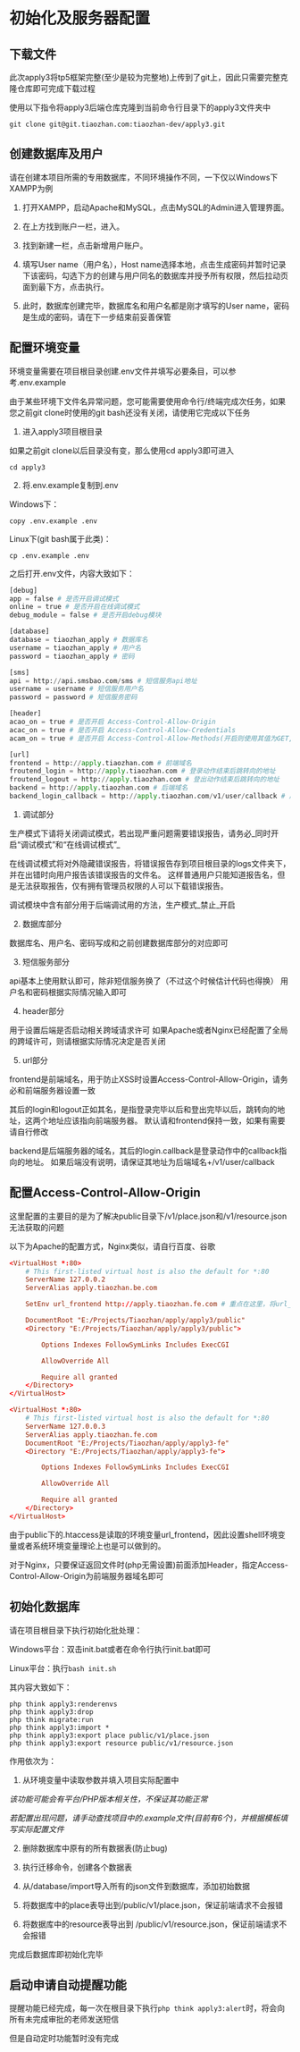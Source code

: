 # 初始化及服务器配置

## 下载文件

此次apply3将tp5框架完整(至少是较为完整地)上传到了git上，因此只需要完整克隆仓库即可完成下载过程

使用以下指令将apply3后端仓库克隆到当前命令行目录下的apply3文件夹中

``` git clone git@git.tiaozhan.com:tiaozhan-dev/apply3.git ```

## 创建数据库及用户

请在创建本项目所需的专用数据库，不同环境操作不同，一下仅以Windows下XAMPP为例

1. 打开XAMPP，启动Apache和MySQL，点击MySQL的Admin进入管理界面。

2. 在上方找到账户一栏，进入。

3. 找到新建一栏，点击新增用户账户。

4. 填写User name（用户名），Host name选择本地，点击生成密码并暂时记录下该密码，勾选下方的创建与用户同名的数据库并授予所有权限，然后拉动页面到最下方，点击执行。

5. 此时，数据库创建完毕，数据库名和用户名都是刚才填写的User name，密码是生成的密码，请在下一步结束前妥善保管

## 配置环境变量

环境变量需要在项目根目录创建.env文件并填写必要条目，可以参考.env.example

由于某些环境下文件名异常问题，您可能需要使用命令行/终端完成次任务，如果您之前git clone时使用的git bash还没有关闭，请使用它完成以下任务

1. 进入apply3项目根目录

如果之前git clone以后目录没有变，那么使用cd apply3即可进入

``` cd apply3 ```

2. 将.env.example复制到.env

Windows下：

``` copy .env.example .env ```

Linux下(git bash属于此类)：

``` cp .env.example .env ```

之后打开.env文件，内容大致如下：

``` py
[debug]
app = false # 是否开启调试模式
online = true # 是否开启在线调试模式
debug_module = false # 是否开启debug模块

[database]
database = tiaozhan_apply # 数据库名
username = tiaozhan_apply # 用户名
password = tiaozhan_apply # 密码

[sms]
api = http://api.smsbao.com/sms # 短信服务api地址
username = username # 短信服务用户名
password = password # 短信服务密码

[header]
acao_on = true # 是否开启 Access-Control-Allow-Origin
acac_on = true # 是否开启 Access-Control-Allow-Credentials
acam_on = true # 是否开启 Access-Control-Allow-Methods(开启则使用其值为GET,POST,DELETE,PUT)

[url]
frontend = http://apply.tiaozhan.com # 前端域名
froutend_login = http://apply.tiaozhan.com # 登录动作结束后跳转向的地址
froutend_logout = http://apply.tiaozhan.com # 登出动作结束后跳转向的地址
backend = http://apply.tiaozhan.com # 后端域名
backend_login_callback = http://apply.tiaozhan.com/v1/user/callback # 后端登录动作所需的callback地址
```

1. 调试部分

生产模式下请将关闭调试模式，若出现严重问题需要错误报告，请务必_同时开启“调试模式”和“在线调试模式”_

在线调试模式将对外隐藏错误报告，将错误报告存到项目根目录的logs文件夹下，并在出错时向用户报告该错误报告的文件名。
这样普通用户只能知道报告名，但是无法获取报告，仅有拥有管理员权限的人可以下载错误报告。

调试模块中含有部分用于后端调试用的方法，生产模式_禁止_开启

2. 数据库部分

数据库名、用户名、密码写成和之前创建数据库部分的对应即可

3. 短信服务部分

api基本上使用默认即可，除非短信服务换了（不过这个时候估计代码也得换）
用户名和密码根据实际情况输入即可

4. header部分

用于设置后端是否启动相关跨域请求许可
如果Apache或者Nginx已经配置了全局的跨域许可，则请根据实际情况决定是否关闭

5. url部分

frontend是前端域名，用于防止XSS时设置Access-Control-Allow-Origin，请务必和前端服务器设置一致

其后的login和logout正如其名，是指登录完毕以后和登出完毕以后，跳转向的地址，这两个地址应该指向前端服务器。
默认请和frontend保持一致，如果有需要请自行修改

backend是后端服务器的域名，其后的login.callback是登录动作中的callback指向的地址。
如果后端没有说明，请保证其地址为后端域名+/v1/user/callback

## 配置Access-Control-Allow-Origin

这里配置的主要目的是为了解决public目录下/v1/place.json和/v1/resource.json无法获取的问题

以下为Apache的配置方式，Nginx类似，请自行百度、谷歌

``` conf
<VirtualHost *:80>
    # This first-listed virtual host is also the default for *:80
    ServerName 127.0.0.2
    ServerAlias apply.tiaozhan.be.com

    SetEnv url_frontend http://apply.tiaozhan.fe.com # 重点在这里，将url_frontend环境变量设置为apply前端的域名

    DocumentRoot "E:/Projects/Tiaozhan/apply/apply3/public"
    <Directory "E:/Projects/Tiaozhan/apply/apply3/public">

        Options Indexes FollowSymLinks Includes ExecCGI

        AllowOverride All

        Require all granted
    </Directory>
</VirtualHost>

<VirtualHost *:80>
    # This first-listed virtual host is also the default for *:80
    ServerName 127.0.0.3
    ServerAlias apply.tiaozhan.fe.com
    DocumentRoot "E:/Projects/Tiaozhan/apply/apply3-fe"
    <Directory "E:/Projects/Tiaozhan/apply/apply3-fe">

        Options Indexes FollowSymLinks Includes ExecCGI

        AllowOverride All

        Require all granted
    </Directory>
</VirtualHost>
```

由于public下的.htaccess是读取的环境变量url_frontend，因此设置shell环境变量或者系统环境变量理论上也是可以做到的。

对于Nginx，只要保证返回文件时(php无需设置)前面添加Header，指定Access-Control-Allow-Origin为前端服务器域名即可

## 初始化数据库

请在项目根目录下执行初始化批处理：

Windows平台：双击init.bat或者在命令行执行init.bat即可

Linux平台：执行``` bash init.sh ```

其内容大致如下：

```
php think apply3:renderenvs
php think apply3:drop
php think migrate:run
php think apply3:import *
php think apply3:export place public/v1/place.json
php think apply3:export resource public/v1/resource.json
```

作用依次为：

1. 从环境变量中读取参数并填入项目实际配置中

_该功能可能会有平台/PHP版本相关性，不保证其功能正常_

_若配置出现问题，请手动查找项目中的.example文件(目前有6个)，并根据模板填写实际配置文件_

2. 删除数据库中原有的所有数据表(防止bug)

3. 执行迁移命令，创建各个数据表

4. 从/database/import导入所有的json文件到数据库，添加初始数据

5. 将数据库中的place表导出到/public/v1/place.json，保证前端请求不会报错

6. 将数据库中的resource表导出到 /public/v1/resource.json，保证前端请求不会报错

完成后数据库即初始化完毕

## 启动申请自动提醒功能

提醒功能已经完成，每一次在根目录下执行``` php think apply3:alert ```时，将会向所有未完成审批的老师发送短信

但是自动定时功能暂时没有完成